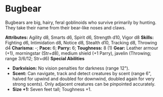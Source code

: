 # Bugbear

Bugbears are big, hairy, feral goblinoids who survive primarily by
hunting. They take their name from their bear-like noses and claws.

**Attributes:** Agility d8, Smarts d6, Spirit d6, Strength d10, Vigor
d8
**Skills:** Fighting d6, Intimidation d8, Notice d8, Stealth d10,
Tracking d8, Throwing d4
**Charisma:** -; **Pace:** 6; **Parry:** 6; **Toughness:** 8 (1)
**Gear:** Leather armour (+1), morningstar (Str+d8), medium shield (+1
Parry), javelin (Throwing; range 3/6/12; Str+d6)
**Special Abilities**

- **Darkvision:** No vision penalties for darkness (range 12").
- **Scent:** Can navigate, track and detect creatures by scent (range
6", halved for upwind and doubled for downwind, doubled again for very
strong scents). Only adjacent creatures can be pinpointed accurately.
- **Size +1:** Seven feet tall; Toughness +1.
